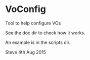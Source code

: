 # VoConfig
Tool to help configure VOs

See the doc dir to check how it works.

An example is in the scripts dir.

Steve
4th Aug 2015


